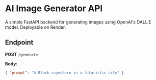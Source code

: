 # AI Image Generator API

A simple FastAPI backend for generating images using OpenAI's DALL·E model. Deployable on Render.

## Endpoint

**POST** `/generate`

**Body:**
```json
{ "prompt": "A Black superhero in a futuristic city" }
